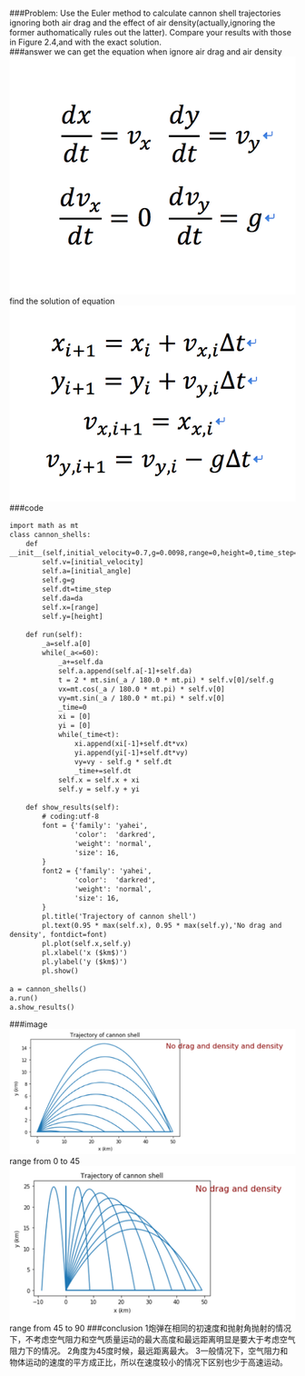 ###Problem:
Use the Euler method to calculate cannon shell trajectories ignoring both air drag 
and the effect of air density(actually,ignoring the former authomatically rules out the latter).
Compare your results with those in Figure 2.4,and with the exact solution.<br>
###answer
we can get the equation when ignore air drag and air density <br>
![](https://github.com/chenzhuo316/Compuational_physics_N2014301020138/blob/master/gif/QQ20171015-175809%402x.png)<br>
find the solution of equation<br>
![](https://github.com/chenzhuo316/Compuational_physics_N2014301020138/blob/master/gif/QQ20171015-150400%402x.png)<br>
###code
```import pylab as pl
import math as mt
class cannon_shells:
    def __init__(self,initial_velocity=0.7,g=0.0098,range=0,height=0,time_step=0.01,initial_angle=30.0,da=5.0):
        self.v=[initial_velocity]
        self.a=[initial_angle]
        self.g=g
        self.dt=time_step
        self.da=da
        self.x=[range]
        self.y=[height]

    def run(self):
        _a=self.a[0]
        while(_a<=60):    
            _a+=self.da
            self.a.append(self.a[-1]+self.da)
            t = 2 * mt.sin(_a / 180.0 * mt.pi) * self.v[0]/self.g
            vx=mt.cos(_a / 180.0 * mt.pi) * self.v[0]
            vy=mt.sin(_a / 180.0 * mt.pi) * self.v[0]
            _time=0
            xi = [0]
            yi = [0]
            while(_time<t):
                xi.append(xi[-1]+self.dt*vx)
                yi.append(yi[-1]+self.dt*vy)
                vy=vy - self.g * self.dt
                _time+=self.dt
            self.x = self.x + xi
            self.y = self.y + yi

    def show_results(self):
        # coding:utf-8
        font = {'family': 'yahei',
                'color':  'darkred',
                'weight': 'normal',
                'size': 16,
        }
        font2 = {'family': 'yahei',
                'color':  'darkred',
                'weight': 'normal',
                'size': 16,
        }
        pl.title('Trajectory of cannon shell')
        pl.text(0.95 * max(self.x), 0.95 * max(self.y),'No drag and density', fontdict=font)
        pl.plot(self.x,self.y)
        pl.xlabel('x ($km$)')
        pl.ylabel('y ($km$)')
        pl.show()

a = cannon_shells()
a.run()
a.show_results()
```
###image
![](https://github.com/chenzhuo316/Compuational_physics_N2014301020138/blob/master/gif/QQ20171015-180812%402x.png)<br>
range from 0 to 45
![](https://github.com/chenzhuo316/Compuational_physics_N2014301020138/blob/master/gif/QQ20171015-180531%402x.png)<br>
range from 45 to 90
###conclusion
1炮弹在相同的初速度和抛射角抛射的情况下，不考虑空气阻力和空气质量运动的最大高度和最远距离明显是要大于考虑空气阻力下的情况。
2角度为45度时候，最远距离最大。
3一般情况下，空气阻力和物体运动的速度的平方成正比，所以在速度较小的情况下区别也少于高速运动。
        
